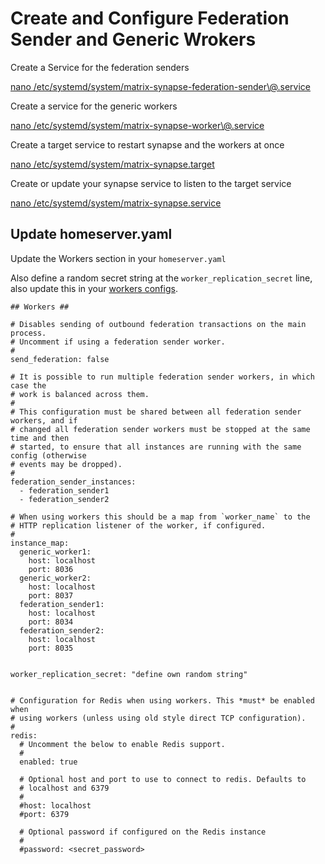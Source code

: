 # Create and Configure Federation Sender and Generic Wrokers

Create a Service for the federation senders

[nano /etc/systemd/system/matrix-synapse-federation-sender\\@.service](https://github.com/jameskitt616/matrix-synapse-worker-config/blob/master/etc/systemd/system/matrix-synapse-federation-sender\\@.service)

Create a service for the generic workers

[nano /etc/systemd/system/matrix-synapse-worker\\@.service](https://github.com/jameskitt616/matrix-synapse-worker-config/blob/master/etc/systemd/system/matrix-synapse-worker\\@.service)

Create a target service to restart synapse and the workers at once

[nano /etc/systemd/system/matrix-synapse.target](https://github.com/jameskitt616/matrix-synapse-worker-config/blob/master/etc/systemd/system/matrix-synapse.target)

Create or update your synapse service to listen to the target service

[nano /etc/systemd/system/matrix-synapse.service](https://github.com/jameskitt616/matrix-synapse-worker-config/blob/master/etc/systemd/system/matrix-synapse.service)

## Update homeserver.yaml

Update the Workers section in your `homeserver.yaml`

Also define a random secret string at the `worker_replication_secret` line, also update this in your [workers configs](https://github.com/jameskitt616/matrix-synapse-worker-config/tree/master/etc/matrix-synapse/workers).
```
## Workers ##

# Disables sending of outbound federation transactions on the main process.
# Uncomment if using a federation sender worker.
#
send_federation: false

# It is possible to run multiple federation sender workers, in which case the
# work is balanced across them.
#
# This configuration must be shared between all federation sender workers, and if
# changed all federation sender workers must be stopped at the same time and then
# started, to ensure that all instances are running with the same config (otherwise
# events may be dropped).
#
federation_sender_instances:
  - federation_sender1
  - federation_sender2

# When using workers this should be a map from `worker_name` to the
# HTTP replication listener of the worker, if configured.
#
instance_map:
  generic_worker1:
    host: localhost
    port: 8036
  generic_worker2:
    host: localhost
    port: 8037
  federation_sender1:
    host: localhost
    port: 8034
  federation_sender2:
    host: localhost
    port: 8035


worker_replication_secret: "define own random string"


# Configuration for Redis when using workers. This *must* be enabled when
# using workers (unless using old style direct TCP configuration).
#
redis:
  # Uncomment the below to enable Redis support.
  #
  enabled: true

  # Optional host and port to use to connect to redis. Defaults to
  # localhost and 6379
  #
  #host: localhost
  #port: 6379

  # Optional password if configured on the Redis instance
  #
  #password: <secret_password>
```
